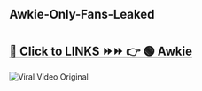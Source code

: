 
 ## Awkie-Only-Fans-Leaked

# <h2><a href="https://clipsfans.com/Awkie&ref=git">🔗 Click to LINKS ⏩⏩ 👉 🟢 Awkie </a></h2>

<a href="https://clipsfans.com/Awkie&ref=git" rel="nofollow" data-target="animated-image.originalLink"><img src="https://i.ibb.co.com/xMMVF88/686577567.gif" alt="Viral Video Original" style="max-width: 100%; display: inline-block;" data-target="animated-image.originalImage"></a>
